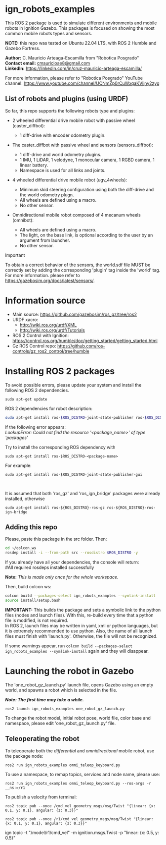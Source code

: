 
# ign_robots_examples

This ROS 2 package is used to simulate different environments and mobile robots in Ignition Gazebo. This packages is focused on showing the most common mobile robots types and sensors.<br>

**NOTE:** this repo was tested on Ubuntu 22.04 LTS, with ROS 2 Humble and Gazebo Fortress.

**Author:** C. Mauricio Arteaga-Escamilla from "Robotica Posgrado"<br>
**Contact email:** cmauricioae8@gmail.com<br>
**LinkedIn:** https://linkedin.com/in/cruz-mauricio-arteaga-escamilla/<br>

For more information, please refer to "Robotica Posgrado" YouTube channel: https://www.youtube.com/channel/UCNmZp0rCuWxqaKVljny2zyg



## List of robots and plugins (using URDF)

So far, this repo supports the following robots type and plugins:

+ 2 wheeled differential drive mobile robot with passive wheel (caster_diffbot):
  * 1 diff-drive with encoder odometry plugin.

+ The caster_diffbot with passive wheel and sensors (sensors_diffbot):
  * 1 diff-drive and world odometry plugins.
  * 1 IMU, 1 LiDAR, 1 velodyne, 1 monocular camera, 1 RGBD camera, 1 linear battery.
  * Namespace is used for all links and joints.

+ 4 wheeled differential drive mobile robot (ugv_4wheels):
  * Minimum skid steering configuration using both the diff-drive and the world odometry plugn.
  * All wheels are defined using a macro.
  * No other sensor.

+ Omnidirectional mobile robot composed of 4 mecanum wheels (omnibot):
  * All wheels are defined using a macro.
  * The light, on the base link, is optional according to the user by an argument from launcher.
  * No other sensor.


> [!IMPORTANT]
> To obtain a correct behavior of the sensors, the world.sdf file MUST be correctly set by adding the corresponding 'plugin' tag inside the 'world' tag. For more information. please refer to https://gazebosim.org/docs/latest/sensors/.


# Information source
- Main source: https://github.com/gazebosim/ros_gz/tree/ros2
- URDF xacro:
    + http://wiki.ros.org/urdf/XML
    + http://wiki.ros.org/urdf/Tutorials
- ROS 2 Control with Ignition: https://control.ros.org/humble/doc/getting_started/getting_started.html
- Gz ROS Control repo: https://github.com/ros-controls/gz_ros2_control/tree/humble


# Installing ROS 2 packages

To avoid possible errors, please update your system and install the following ROS 2 dependencies.

```
sudo apt-get update
```

ROS 2 dependencies for robot description:

```bash
sudo apt-get install ros-$ROS_DISTRO-joint-state-publisher ros-$ROS_DISTRO-xacro ros-$ROS_DISTRO-joint-state-publisher-gui ros-$ROS_DISTRO-tf2-* ros-$ROS_DISTRO-gazebo-* ros-$ROS_DISTRO-rviz-default-plugins ros-$ROS_DISTRO-ros2-control ros-$ROS_DISTRO-ros2-controllers ros-$ROS_DISTRO-controller-manager
```

If the following error appears:<br>
_LookupError: Could not find the resource '<package_name>' of type 'packages'_

Try to install the corresponding ROS dependency with

`sudo apt-get install ros-$ROS_DISTRO-<package-name>`

For example:

`sudo apt-get install ros-$ROS_DISTRO-joint-state-publisher-gui`

<br>

It is assumed that both 'ros_gz' and 'ros_ign_bridge' packages were already installed, otherwise

```
sudo apt-get install ros-${ROS_DISTRO}-ros-gz ros-${ROS_DISTRO}-ros-ign-bridge
```


## Adding this repo

Please, paste this package in the src folder. Then:
```bash
cd ~/colcon_ws
rosdep install -i --from-path src --rosdistro $ROS_DISTRO -y
```

If you already have all your dependencies, the console will return:<br>
#All required rosdeps installed successfully

**Note:** _This is made only once for the whole workspace._

Then, build colcon ws:
```bash
colcon build --packages-select ign_robots_examples --symlink-install
source install/setup.bash
```

**IMPORTANT:** This builds the package and sets a symbolic link to the python files (nodes and launch files). With this, re-build every time that a python file is modified, is not required.<br>
In ROS 2, launch files may be written in yaml, xml or python languages, but it is extremely recommended to use python. Also, the name of all launch files must finish with 'launch.py'. Otherwise, the file will not be recognized.

If some warnings appear, run `colcon build --packages-select ign_robots_examples --symlink-install` again and they will disappear.


# Launching the robot in Gazebo

The 'one_robot_gz_launch.py' launch file, opens Gazebo using an empty world, and spawns a robot which is selected in the file.

**_Note: The first time may take a while._**<br>

```
ros2 launch ign_robots_examples one_robot_gz_launch.py
```

To change the robot model, initial robot pose, world file, color base and namespace, please edit 'one_robot_gz_launch.py' file.


## Teleoperating the robot

To teleoperate both the _differential_ and _omnidirectional_ mobile robot, use the package node:

`ros2 run ign_robots_examples omni_teleop_keyboard.py`

To use a namespace, to remap topics, services and node name, please use:

`ros2 run ign_robots_examples omni_teleop_keyboard.py --ros-args -r __ns:=/r1`

To publish a velocity from terminal:

`ros2 topic pub --once /cmd_vel geometry_msgs/msg/Twist "{linear: {x: 0.1, y: 0.1}, angular: {z: 0.3}}"`

`ros2 topic pub --once /r1/cmd_vel geometry_msgs/msg/Twist "{linear: {x: 0.1, y: 0.1}, angular: {z: 0.3}}"`


ign topic -t "/model/r1/cmd_vel" -m ignition.msgs.Twist -p "linear: {x: 0.5, y: 0.5}"

